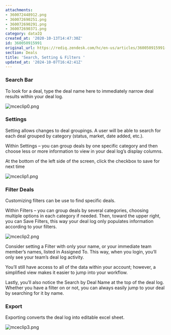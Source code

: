 ```yaml
---
attachments:
- 360072448912.png
- 360072690251.png
- 360072690291.png
- 360072690371.png
category: dataIQ
created_at: '2020-10-13T14:47:30Z'
id: 360050915991
original_url: https://rediq.zendesk.com/hc/en-us/articles/360050915991-Search-Setting-Filters
section: Deals
title: 'Search, Setting & Filters '
updated_at: '2024-10-07T16:42:41Z'
---
```


### **Search Bar**

To look for a deal, type the deal name here to immediately narrow deal results within your deal log.

![mceclip0.png](https://rediq.zendesk.com/hc/article_attachments/360072448912/mceclip0.png)

### **Settings**

Setting allows changes to deal groupings. A user will be able to search for each deal grouped by category (status, market, date added, etc.).

Within Settings – you can group deals by one specific category and then choose less or more information to view in your deal log’s display columns.

At the bottom of the left side of the screen, click the checkbox to save for next time

![mceclip1.png](https://rediq.zendesk.com/hc/article_attachments/360072690251/mceclip1.png)

### **Filter Deals**

Customizing filters can be use to find specific deals.

Within Filters – you can group deals by several categories, choosing multiple options in each category if needed. Then, toward the upper right, you can Save Filters, this way your deal log only populates information according to your filters.

![mceclip2.png](https://rediq.zendesk.com/hc/article_attachments/360072690291/mceclip2.png)

Consider setting a Filter with only your name, or your immediate team member’s names, listed in Assigned To. This way, when you login, you’ll only see your team’s deal log activity.

You’ll still have access to all of the data within your account; however, a simplified view makes it easier to jump into your workflow.

Lastly, you’ll also notice the Search by Deal Name at the top of the deal log. Whether you have a filter on or not, you can always easily jump to your deal by searching for it by name.

### **Export**

Exporting converts the deal log into editable excel sheet.

![mceclip3.png](https://rediq.zendesk.com/hc/article_attachments/360072690371/mceclip3.png)